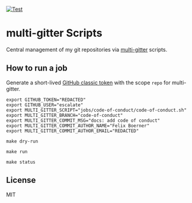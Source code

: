 [![Test](https://github.com/escalate/multi-gitter-scripts/actions/workflows/test.yml/badge.svg?branch=master&event=push)](https://github.com/escalate/multi-gitter-scripts/actions/workflows/test.yml)

# multi-gitter Scripts

Central management of my git repositories via [multi-gitter](https://github.com/lindell/multi-gitter) scripts.

## How to run a job

Generate a short-lived [GitHub classic token](https://github.com/settings/tokens/new) with the scope `repo` for multi-gitter.

```
export GITHUB_TOKEN="REDACTED"
export GITHUB_USER="escalate"
export MULTI_GITTER_SCRIPT="jobs/code-of-conduct/code-of-conduct.sh"
export MULTI_GITTER_BRANCH="code-of-conduct"
export MULTI_GITTER_COMMIT_MSG="docs: add code of conduct"
export MULTI_GITTER_COMMIT_AUTHOR_NAME="Felix Boerner"
export MULTI_GITTER_COMMIT_AUTHOR_EMAIL="REDACTED"

make dry-run

make run

make status
```

## License

MIT
